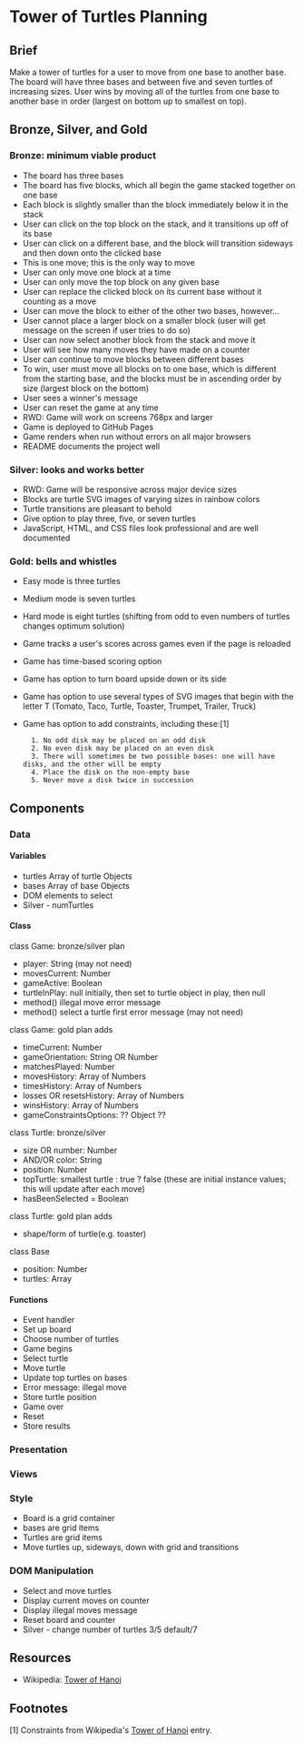 # Tower of Turtles Planning

## Brief

Make a tower of turtles for a user to move from one base to another base. The board will have three bases and between five and seven turtles of increasing sizes. User wins by moving all of the turtles from one base to another base in order (largest on bottom up to smallest on top).

## Bronze, Silver, and Gold

### Bronze: minimum viable product

- The board has three bases
- The board has five blocks, which all begin the game stacked together on one base
- Each block is slightly smaller than the block immediately below it in the stack
- User can click on the top block on the stack, and it transitions up off of its base
- User can click on a different base, and the block will transition sideways and then down onto the clicked base
- This is one move; this is the only way to move
- User can only move one block at a time
- User can only move the top block on any given base
- User can replace the clicked block on its current base without it counting as a move
- User can move the block to either of the other two bases, however...
- User cannot place a larger block on a smaller block (user will get message on the screen if user tries to do so)
- User can now select another block from the stack and move it
- User will see how many moves they have made on a counter
- User can continue to move blocks between different bases
- To win, user must move all blocks on to one base, which is different from the starting base, and the blocks must be in ascending order by size (largest block on the bottom)
- User sees a winner's message
- User can reset the game at any time
- RWD: Game will work on screens 768px and larger
- Game is deployed to GitHub Pages
- Game renders when run without errors on all major browsers
- README documents the project well

### Silver: looks and works better

- RWD: Game will be responsive across major device sizes
- Blocks are turtle SVG images of varying sizes in rainbow colors
- Turtle transitions are pleasant to behold
- Give option to play three, five, or seven turtles
- JavaScript, HTML, and CSS files look professional and are well documented

### Gold: bells and whistles

- Easy mode is three turtles
- Medium mode is seven turtles
- Hard mode is eight turtles (shifting from odd to even numbers of turtles changes optimum solution)
- Game tracks a user's scores across games even if the page is reloaded
- Game has time-based scoring option
- Game has option to turn board upside down or its side
- Game has option to use several types of SVG images that begin with the letter T (Tomato, Taco, Turtle, Toaster, Trumpet, Trailer, Truck)
- Game has option to add constraints, including these:[1]

      	1. No odd disk may be placed on an odd disk
      	2. No even disk may be placed on an even disk
      	3. There will sometimes be two possible bases: one will have disks, and the other will be empty
      	4. Place the disk on the non-empty base
      	5. Never move a disk twice in succession

## Components

### Data

#### Variables

- turtles Array of turtle Objects
- bases Array of base Objects
- DOM elements to select
- Silver - numTurtles

#### Class

class Game: bronze/silver plan

- player: String (may not need)
- movesCurrent: Number
- gameActive: Boolean
- turtleInPlay: null initially, then set to turtle object in play, then null
- method() illegal move error message
- method() select a turtle first error message (may not need)

class Game: gold plan adds

- timeCurrent: Number
- gameOrientation: String OR Number
- matchesPlayed: Number
- movesHistory: Array of Numbers
- timesHistory: Array of Numbers
- losses OR resetsHistory: Array of Numbers
- winsHistory: Array of Numbers
- gameConstraintsOptions: ?? Object ??

class Turtle: bronze/silver

- size OR number: Number
- AND/OR color: String
- position: Number
- topTurtle: smallest turtle : true ? false (these are initial instance values; this will update after each move)
- hasBeenSelected = Boolean

class Turtle: gold plan adds

- shape/form of turtle(e.g. toaster)

class Base

- position: Number
- turtles: Array

#### Functions

- Event handler
- Set up board
- Choose number of turtles
- Game begins
- Select turtle
- Move turtle
- Update top turtles on bases
- Error message: illegal move
- Store turtle position
- Game over
- Reset
- Store results

### Presentation

### Views

### Style

- Board is a grid container
- bases are grid items
- Turtles are grid items
- Move turtles up, sideways, down with grid and transitions

### DOM Manipulation

- Select and move turtles
- Display current moves on counter
- Display illegal moves message
- Reset board and counter
- Silver - change number of turtles 3/5 default/7

## Resources

- Wikipedia: [Tower of Hanoi](https://en.wikipedia.org/wiki/Tower_of_Hanoi, "Wikipedia entry for Tower of Hanoi")

## Footnotes

[1] Constraints from Wikipedia's [Tower of Hanoi](https://en.wikipedia.org/wiki/Tower_of_Hanoi, "Wikipedia entry for Tower of Hanoi") entry.
